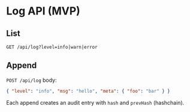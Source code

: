 # Log API (MVP)

## List
`GET /api/log?level=info|warn|error`

## Append
`POST /api/log` body:
```json
{ "level": "info", "msg": "hello", "meta": { "foo": "bar" } }
```

Each append creates an audit entry with `hash` and `prevHash` (hashchain).
